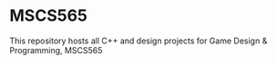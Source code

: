 # MSCS565
This repository hosts all C++ and design projects for Game Design &amp; Programming, MSCS565
